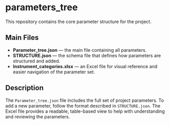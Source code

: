 # parameters_tree

This repository contains the core parameter structure for the project.

## Main Files

- **Parameter_tree.json** — the main file containing all parameters.
- **STRUCTURE.json** — the schema file that defines how parameters are structured and added.
- **Instrument_categories.xlsx** — an Excel file for visual reference and easier navigation of the parameter set.

## Description

The `Parameter_tree.json` file includes the full set of project parameters. To add a new parameter, follow the format described in `STRUCTURE.json`. The Excel file provides a readable, table-based view to help with understanding and reviewing the parameters.
